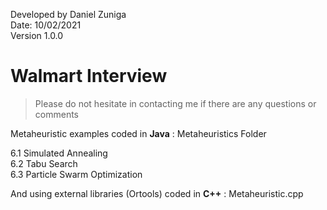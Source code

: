 Developed by Daniel Zuniga\
Date: 10/02/2021\
Version 1.0.0

# Walmart Interview

>Please do not hesitate in contacting me if there are any questions or comments

Metaheuristic examples coded in **Java** : Metaheuristics Folder

6.1 Simulated Annealing\
6.2 Tabu Search\
6.3 Particle Swarm Optimization

And using external libraries (Ortools)  coded in **C++** : Metaheuristic.cpp
